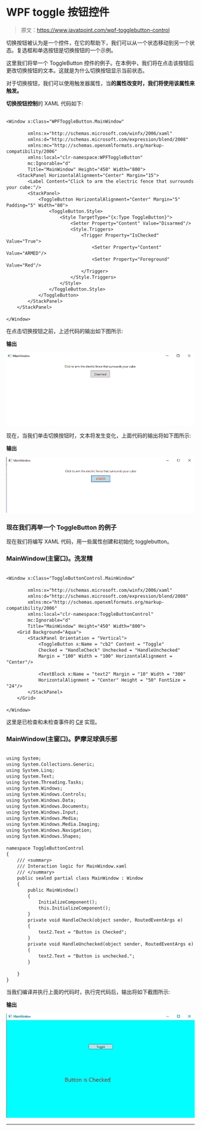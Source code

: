 # WPF toggle 按钮控件

> 原文：<https://www.javatpoint.com/wpf-togglebutton-control>

切换按钮被认为是一个控件，在它的帮助下，我们可以从一个状态移动到另一个状态。复选框和单选按钮是切换按钮的一个示例。

这里我们将举一个 ToggleButton 控件的例子。在本例中，我们将在点击该按钮后更改切换按钮的文本。这就是为什么切换按钮显示当前状态。

对于切换按钮，我们可以使用触发器属性，当**的属性改变时，我们将使用该属性来触发。**

**切换按钮控制**的 XAML 代码如下:

```

<Window x:Class="WPFToggleButton.MainWindow"

        xmlns:x="http://schemas.microsoft.com/winfx/2006/xaml"
        xmlns:d="http://schemas.microsoft.com/expression/blend/2008"
        xmlns:mc="http://schemas.openxmlformats.org/markup-compatibility/2006"
        xmlns:local="clr-namespace:WPFToggleButton"
        mc:Ignorable="d"
        Title="MainWindow" Height="450" Width="800">
    <StackPanel HorizontalAlignment="Center" Margin="15">
        <Label Content="Click to arm the electric fence that surrounds your cube:"/>
        <StackPanel>
            <ToggleButton HorizontalAlignment="Center" Margin="5" Padding="5" Width="80">
                <ToggleButton.Style>
                    <Style TargetType="{x:Type ToggleButton}">
                        <Setter Property="Content" Value="Disarmed"/>
                        <Style.Triggers>
                            <Trigger Property="IsChecked" Value="True">
                                <Setter Property="Content" Value="ARMED"/>
                                <Setter Property="Foreground" Value="Red"/>
                            </Trigger>
                        </Style.Triggers>
                    </Style>
                </ToggleButton.Style>
            </ToggleButton>
        </StackPanel>
    </StackPanel>

</Window>

```

在点击切换按钮之前，上述代码的输出如下图所示:

**输出**

![WPF ToggleButton Control](img/b84752b60e658d34027a323240506636.png)

现在，当我们单击切换按钮时，文本将发生变化，上面代码的输出将如下图所示:

**输出**

![WPF ToggleButton Control](img/0ae574a3fe51e1bf1d18f01cbd6987be.png)

### 现在我们再举一个 ToggleButton 的例子

现在我们将编写 XAML 代码，用一些属性创建和初始化 togglebutton。

### MainWindow(主窗口)。洗发精

```

<Window x:Class="ToggleButtonControl.MainWindow"

        xmlns:x="http://schemas.microsoft.com/winfx/2006/xaml"
        xmlns:d="http://schemas.microsoft.com/expression/blend/2008"
        xmlns:mc="http://schemas.openxmlformats.org/markup-compatibility/2006"
        xmlns:local="clr-namespace:ToggleButtonControl"
        mc:Ignorable="d"
        Title="MainWindow" Height="450" Width="800">
    <Grid Background="Aqua">
        <StackPanel Orientation = "Vertical">
            <ToggleButton x:Name = "cb2" Content = "Toggle"
            Checked = "HandleCheck" Unchecked = "HandleUnchecked" 
            Margin = "100" Width = "100" HorizontalAlignment = "Center"/>

            <TextBlock x:Name = "text2" Margin = "10" Width = "300"
            HorizontalAlignment = "Center" Height = "50" FontSize = "24"/>
        </StackPanel>
    </Grid>

</Window>

```

这里是已检查和未检查事件的 [C#](https://www.javatpoint.com/c-sharp-tutorial) 实现。

### MainWindow(主窗口)。萨摩足球俱乐部

```

using System;
using System.Collections.Generic;
using System.Linq;
using System.Text;
using System.Threading.Tasks;
using System.Windows;
using System.Windows.Controls;
using System.Windows.Data;
using System.Windows.Documents;
using System.Windows.Input;
using System.Windows.Media;
using System.Windows.Media.Imaging;
using System.Windows.Navigation;
using System.Windows.Shapes;

namespace ToggleButtonControl
{
    /// <summary>
    /// Interaction logic for MainWindow.xaml
    /// </summary>
    public sealed partial class MainWindow : Window
    {
        public MainWindow()
        {
            InitializeComponent();
            this.InitializeComponent();
        }
        private void HandleCheck(object sender, RoutedEventArgs e)
        {
            text2.Text = "Button is Checked";
        }
        private void HandleUnchecked(object sender, RoutedEventArgs e)
        {
            text2.Text = "Button is unchecked.";
        }

    }
}

```

当我们编译并执行上面的代码时，执行完代码后，输出将如下截图所示:

**输出**

![WPF ToggleButton Control](img/8f20f2ee6627764f76b8526eb3ccd9a1.png)

* * *